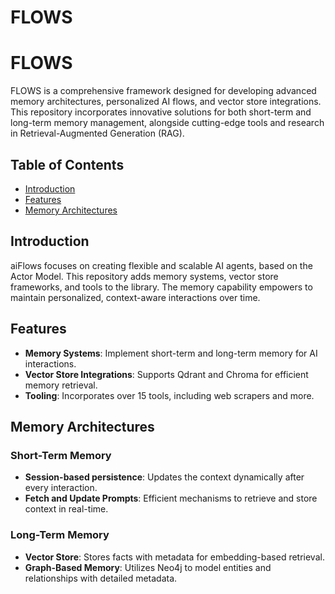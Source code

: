 # FLOWS
# FLOWS

FLOWS is a comprehensive framework designed for developing advanced memory architectures, personalized AI flows, and vector store integrations. This repository incorporates innovative solutions for both short-term and long-term memory management, alongside cutting-edge tools and research in Retrieval-Augmented Generation (RAG).

## Table of Contents

- [Introduction](#introduction)
- [Features](#features)
- [Memory Architectures](#memory-architectures)



## Introduction

aiFlows focuses on creating flexible and scalable AI agents, based on the Actor Model. This repository adds memory systems, vector store frameworks, and tools to the library. The memory capability empowers to maintain personalized, context-aware interactions over time.

## Features

- **Memory Systems**: Implement short-term and long-term memory for AI interactions.
- **Vector Store Integrations**: Supports Qdrant and Chroma for efficient memory retrieval.
- **Tooling**: Incorporates over 15 tools, including web scrapers and more.

## Memory Architectures

### Short-Term Memory

- **Session-based persistence**: Updates the context dynamically after every interaction.
- **Fetch and Update Prompts**: Efficient mechanisms to retrieve and store context in real-time.

### Long-Term Memory

- **Vector Store**: Stores facts with metadata for embedding-based retrieval.
- **Graph-Based Memory**: Utilizes Neo4j to model entities and relationships with detailed metadata.


